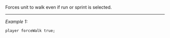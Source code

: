 Forces unit to walk even if run or sprint is selected.


---
*Example 1:*
```sqf
player forceWalk true;
```